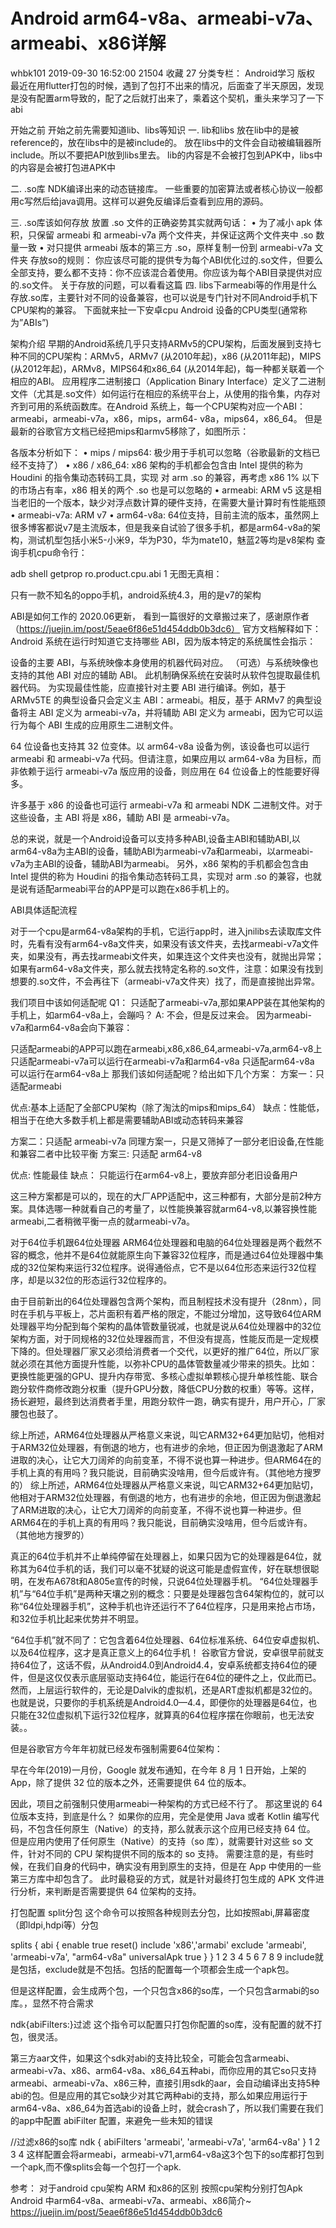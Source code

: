 # Android arm64-v8a、armeabi-v7a、armeabi、x86详解

whbk101 2019-09-30 16:52:00  21504  收藏 27
分类专栏： Android学习
版权
最近在用flutter打包的时候，遇到了包打不出来的情况，后面查了半天原因，发现是没有配置arm导致的，配了之后就打出来了，乘着这个契机，重头来学习了一下abi

开始之前
开始之前先需要知道lib、libs等知识
一. lib和libs
放在lib中的是被reference的，放在libs中的是被include的。
放在libs中的文件会自动被编辑器所include。所以不要把API放到libs里去。
lib的内容是不会被打包到APK中，libs中的内容是会被打包进APK中

二. .so库
NDK编译出来的动态链接库。
一些重要的加密算法或者核心协议一般都用c写然后给java调用。这样可以避免反编译后查看到应用的源码。

三. .so库该如何存放
放置 .so 文件的正确姿势其实就两句话：
• 为了减小 apk 体积，只保留 armeabi 和 armeabi-v7a 两个文件夹，并保证这两个文件夹中 .so 数量一致
• 对只提供 armeabi 版本的第三方 .so，原样复制一份到 armeabi-v7a 文件夹
存放so的规则：
你应该尽可能的提供专为每个ABI优化过的.so文件，但要么全部支持，要么都不支持：你不应该混合着使用。你应该为每个ABI目录提供对应的.so文件。
关于存放的问题，可以看看这篇
四. libs下armeabi等的作用是什么
存放.so库，主要针对不同的设备兼容，也可以说是专门针对不同Android手机下CPU架构的兼容。
下面就来扯一下安卓cpu
Android 设备的CPU类型(通常称为”ABIs”)

架构介绍
早期的Android系统几乎只支持ARMv5的CPU架构，后面发展到支持七种不同的CPU架构：ARMv5，ARMv7 (从2010年起)，x86 (从2011年起)，MIPS (从2012年起)，ARMv8，MIPS64和x86_64 (从2014年起)，每一种都关联着一个相应的ABI。
应用程序二进制接口（Application Binary Interface）定义了二进制文件（尤其是.so文件）如何运行在相应的系统平台上，从使用的指令集，内存对齐到可用的系统函数库。在Android 系统上，每一个CPU架构对应一个ABI：armeabi，armeabi-v7a，x86，mips，arm64- v8a，mips64，x86_64。
但是最新的谷歌官方文档已经把mips和armv5移除了，如图所示：

各版本分析如下：
• mips / mips64: 极少用于手机可以忽略（谷歌最新的文档已经不支持了）
• x86 / x86_64: x86 架构的手机都会包含由 Intel 提供的称为 Houdini 的指令集动态转码工具，实现 对 arm .so 的兼容，再考虑 x86 1% 以下的市场占有率，x86 相关的两个 .so 也是可以忽略的
• armeabi: ARM v5 这是相当老旧的一个版本，缺少对浮点数计算的硬件支持，在需要大量计算时有性能瓶颈
• armeabi-v7a: ARM v7
• arm64-v8a: 64位支持，目前主流的版本，虽然网上很多博客都说v7是主流版本，但是我亲自试验了很多手机，都是arm64-v8a的架构，测试机型包括小米5-小米9，华为P30，华为mate10，魅蓝2等均是v8架构
查询手机cpu命令行：

adb shell getprop ro.product.cpu.abi
1
无图无真相：

只有一款不知名的oppo手机，android系统4.3，用的是v7的架构


ABI是如何工作的
2020.06更新， 看到一篇很好的文章搬过来了，感谢原作者（https://juejin.im/post/5eae6f86e51d454ddb0b3dc6）
官方文档解释如下：
Android 系统在运行时知道它支持哪些 ABI，因为版本特定的系统属性会指示：

设备的主要 ABI，与系统映像本身使用的机器代码对应。
（可选）与系统映像也支持的其他 ABI 对应的辅助 ABI。
此机制确保系统在安装时从软件包提取最佳机器代码。
为实现最佳性能，应直接针对主要 ABI 进行编译。例如，基于 ARMv5TE 的典型设备只会定义主 ABI：armeabi。相反，基于 ARMv7 的典型设备将主 ABI 定义为 armeabi-v7a，并将辅助 ABI 定义为 armeabi，因为它可以运行为每个 ABI 生成的应用原生二进制文件。

64 位设备也支持其 32 位变体。以 arm64-v8a 设备为例，该设备也可以运行 armeabi 和 armeabi-v7a 代码。但请注意，如果应用以 arm64-v8a 为目标，而非依赖于运行 armeabi-v7a 版应用的设备，则应用在 64 位设备上的性能要好得多。

许多基于 x86 的设备也可运行 armeabi-v7a 和 armeabi NDK 二进制文件。对于这些设备，主 ABI 将是 x86，辅助 ABI 是 armeabi-v7a。

总的来说，就是一个Android设备可以支持多种ABI,设备主ABI和辅助ABI,以arm64-v8a为主ABI的设备，辅助ABI为armeabi-v7a和armeabi，以armeabi-v7a为主ABI的设备，辅助ABI为armeabi。
另外，x86 架构的手机都会包含由 Intel 提供的称为 Houdini 的指令集动态转码工具，实现对 arm .so 的兼容，也就是说有适配armeabi平台的APP是可以跑在x86手机上的。

ABI具体适配流程

对于一个cpu是arm64-v8a架构的手机，它运行app时，进入jnilibs去读取库文件时，先看有没有arm64-v8a文件夹，如果没有该文件夹，去找armeabi-v7a文件夹，如果没有，再去找armeabi文件夹，如果连这个文件夹也没有，就抛出异常；
如果有arm64-v8a文件夹，那么就去找特定名称的.so文件，注意：如果没有找到想要的.so文件，不会再往下（armeabi-v7a文件夹）找了，而是直接抛出异常。

我们项目中该如何适配呢
Q1： 只适配了armeabi-v7a,那如果APP装在其他架构的手机上，如arm64-v8a上，会蹦吗？
A: 不会，但是反过来会。
因为armeabi-v7a和arm64-v8a会向下兼容：

只适配armeabi的APP可以跑在armeabi,x86,x86_64,armeabi-v7a,arm64-v8上
只适配armeabi-v7a可以运行在armeabi-v7a和arm64-v8a
只适配arm64-v8a 可以运行在arm64-v8a上
那我们该如何适配呢？给出如下几个方案：
方案一：只适配armeabi

优点:基本上适配了全部CPU架构（除了淘汰的mips和mips_64）
缺点：性能低，相当于在绝大多数手机上都是需要辅助ABI或动态转码来兼容

方案二：只适配 armeabi-v7a
同理方案一，只是又筛掉了一部分老旧设备,在性能和兼容二者中比较平衡
方案三: 只适配 arm64-v8

优点: 性能最佳
缺点： 只能运行在arm64-v8上，要放弃部分老旧设备用户

这三种方案都是可以的，现在的大厂APP适配中，这三种都有，大部分是前2种方案。具体选哪一种就看自己的考量了，以性能换兼容就arm64-v8,以兼容换性能armeabi,二者稍微平衡一点的就armeabi-v7a。

对于64位手机跟64位处理器
ARM64位处理器和电脑的64位处理器是两个截然不容的概念，他并不是64位就能原生向下兼容32位程序，而是通过64位处理器中集成的32位架构来运行32位程序。说得通俗点，它不是以64位形态来运行32位程序，却是以32位的形态运行32位程序的。

由于目前新出的64位处理器包含两个架构，而且制程技术没有提升（28nm），同时在手机与平板上，芯片面积有着严格的限定，不能过分增加，这导致64位ARM处理器平均分配到每个架构的晶体管数量锐减，也就是说从64位处理器中的32位架构方面，对于同规格的32位处理器而言，不但没有提高，性能反而是一定规模下降的。但处理器厂家又必须给消费者一个交代，以更好的推广64位，所以厂家就必须在其他方面提升性能，以弥补CPU的晶体管数量减少带来的损失。比如：更换性能更强的GPU、提升内存带宽、多核心虚拟单颗核心提升单核性能、联合跑分软件商修改跑分权重（提升GPU分数，降低CPU分数的权重）等等。这样，扬长避短，最终到达消费者手里，用跑分软件一跑，确实有提升，用户开心，厂家腰包也鼓了。

综上所述，ARM64位处理器从严格意义来说，叫它ARM32+64更加贴切，他相对于ARM32位处理器，有倒退的地方，也有进步的余地，但正因为倒退激起了ARM进取的决心，让它大刀阔斧的向前变革，不得不说也算一种进步。但ARM64在的手机上真的有用吗？我只能说，目前确实没啥用，但今后或许有。（其他地方搜罗的） 综上所述，ARM64位处理器从严格意义来说，叫它ARM32+64更加贴切，他相对于ARM32位处理器，有倒退的地方，也有进步的余地，但正因为倒退激起了ARM进取的决心，让它大刀阔斧的向前变革，不得不说也算一种进步。但ARM64在的手机上真的有用吗？我只能说，目前确实没啥用，但今后或许有。（其他地方搜罗的）

真正的64位手机并不止单纯停留在处理器上，如果只因为它的处理器是64位，就称其为64位手机的话，我们可以毫不犹疑的说这可能是虚假宣传，好在联想很聪明，在发布A678t和A805e宣传的时候，只说64位处理器手机。
“64位处理器手机”与“64位手机”是两种天壤之别的概念：只要是处理器包含64架构位的，就可以称“64位处理器手机”，这种手机也许还运行不了64位程序，只是用来抢占市场，和32位手机比起来优势并不明显。

“64位手机”就不同了：它包含着64位处理器、64位标准系统、64位安卓虚拟机、以及64位程序，这才是真正意义上的64位手机！
谷歌官方曾说，安卓很早前就支持64位了，这话不假，从Android4.0到Android4.4，安卓系统都支持64位的硬件，但是这仅仅表示底层驱动支持64位，能运行在64位的硬件之上，仅此而已。然而，上层运行软件的，无论是Dalvik的虚拟机，还是ART虚拟机都是32位的。也就是说，只要你的手机系统是Android4.0—4.4，即便你的处理器是64位，也只能在32位虚拟机下运行32位程序，就算真的64位程序摆在你眼前，也无法安装。。

但是谷歌官方今年年初就已经发布强制需要64位架构：

早在今年(2019)一月份，Google 就发布通知，在今年 8 月 1 日开始，上架的 App，除了提供 32 位的版本之外，还需要提供 64 位的版本。

因此，项目之前强制只使用armeabi一种架构的方式已经不行了。
那这里说的 64 位版本支持，到底是什么？
如果你的应用，完全是使用 Java 或者 Kotlin 编写代码，不包含任何原生（Native）的支持，那么就表示这个应用已经支持 64 位。
但是应用内使用了任何原生（Native）的支持（so 库），就需要针对这些 so 文件，针对不同的 CPU 架构提供不同的版本的 so 支持。
需要注意的是，有些时候，在我们自身的代码中，确实没有用到原生的支持，但是在 App 中使用的一些第三方库中却包含了。
此时最稳妥的方式，就是针对最终打包生成的 APK 文件进行分析，来判断是否需要提供 64 位架构的支持。

打包配置
split分包
这个命令可以按照各种规则去分包，比如按照abi,屏幕密度（即ldpi,hdpi等）分包

splits {
        abi {
            enable true
            reset()
            include 'x86','armabi'
            exclude 'armeabi', 'armeabi-v7a', "arm64-v8a"
            universalApk true
        }
    }
1
2
3
4
5
6
7
8
9
include就是包括，exclude就是不包括。包括的配置每一个项都会生成一个apk包。

但是这样配置，会生成两个包，一个只包含x86的so库，一个只包含armabi的so库。，显然不符合需求

ndk{abiFilters:}过滤
这个指令可以配置只打包你配置的so库，没有配置的就不打包，很灵活。

第三方aar文件，如果这个sdk对abi的支持比较全，可能会包含armeabi、armeabi-v7a、x86、arm64-v8a、x86_64五种abi，而你应用的其它so只支持armeabi、armeabi-v7a、x86三种，直接引用sdk的aar，会自动编译出支持5种abi的包。但是应用的其它so缺少对其它两种abi的支持，那么如果应用运行于arm64-v8a、x86_64为首选abi的设备上时，就会crash了，所以我们需要在我们的app中配置 abiFilter 配置，来避免一些未知的错误

//过滤x86的so库
ndk {
    abiFilters 'armeabi', 'armeabi-v7a', 'arm64-v8a'
}
1
2
3
4
这样配置会将armeabi，armeabi-v71,arm64-v8a这3个包下的so库都打包到一个apk,而不像splits会每一个包打一个apk.

参考：
对于android cpu架构 ARM 和x86的区别 按照cpu架构分别打包Apk
Android 中arm64-v8a、armeabi-v7a、armeabi、x86简介~
https://juejin.im/post/5eae6f86e51d454ddb0b3dc6
